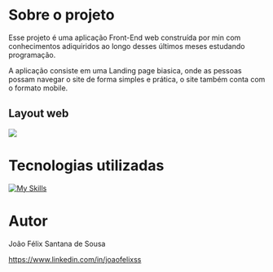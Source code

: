 # Sobre o projeto

Esse projeto é uma aplicação Front-End web construída por min com conhecimentos adiquiridos ao longo desses últimos meses estudando programação.

A aplicação consiste em uma Landing page biasica, onde as pessoas possam navegar o site de forma simples e prática, o site também conta com o formato mobile.  

## Layout web
<div>
  <img src="./img/bicicleta.jpg>"
</di>    

# Tecnologias utilizadas
[![My Skills](https://skillicons.dev/icons?i=git,github,html,css)](https://skillicons.dev)

# Autor

João Félix Santana de Sousa

https://www.linkedin.com/in/joaofelixss
